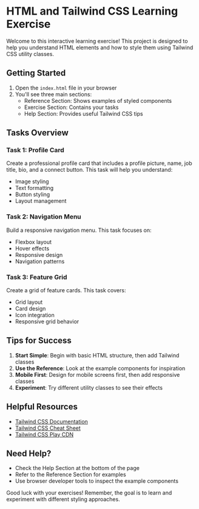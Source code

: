 # HTML and Tailwind CSS Learning Exercise

Welcome to this interactive learning exercise! This project is designed to help you understand HTML elements and how to style them using Tailwind CSS utility classes.

## Getting Started

1. Open the `index.html` file in your browser
2. You'll see three main sections:
   - Reference Section: Shows examples of styled components
   - Exercise Section: Contains your tasks
   - Help Section: Provides useful Tailwind CSS tips

## Tasks Overview

### Task 1: Profile Card

Create a professional profile card that includes a profile picture, name, job title, bio, and a connect button. This task will help you understand:

- Image styling
- Text formatting
- Button styling
- Layout management

### Task 2: Navigation Menu

Build a responsive navigation menu. This task focuses on:

- Flexbox layout
- Hover effects
- Responsive design
- Navigation patterns

### Task 3: Feature Grid

Create a grid of feature cards. This task covers:

- Grid layout
- Card design
- Icon integration
- Responsive grid behavior

## Tips for Success

1. **Start Simple**: Begin with basic HTML structure, then add Tailwind classes
2. **Use the Reference**: Look at the example components for inspiration
3. **Mobile First**: Design for mobile screens first, then add responsive classes
4. **Experiment**: Try different utility classes to see their effects

## Helpful Resources

- [Tailwind CSS Documentation](https://tailwindcss.com/docs)
- [Tailwind CSS Cheat Sheet](https://nerdcave.com/tailwind-cheat-sheet)
- [Tailwind CSS Play CDN](https://tailwindcss.com/docs/installation/play-cdn)

## Need Help?

- Check the Help Section at the bottom of the page
- Refer to the Reference Section for examples
- Use browser developer tools to inspect the example components

Good luck with your exercises! Remember, the goal is to learn and experiment with different styling approaches.
